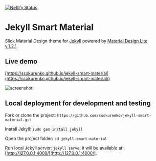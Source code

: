 [![Netlify Status](https://api.netlify.com/api/v1/badges/924a0bb5-dc0d-4068-b935-7fdfd31e5817/deploy-status)](https://app.netlify.com/sites/brainstem-taplist/deploys)

# Jekyll Smart Material

Slick Material Design theme for [Jekyll](https://jekyllrb.com/) powered by [Material Design Lite v.1.2.1](https://getmdl.io/components/index.html).

## Live demo

[https://ssokurenko.github.io/jekyll-smart-material](https://ssokurenko.github.io/jekyll-smart-material/)

![screenshot](screenshot.png)


## Local deployment for development and testing

Fork or clone the project: `https://github.com/ssokurenko/jekyll-smart-material.git`

Install Jekyll: `sudo gem install jekyll`

Open the project folder: `cd jekyll-smart-material`

Run local Jekyll server: `jekyll serve`, it will be available at: [http://127.0.0.1:4000/](http://127.0.0.1:4000/).
